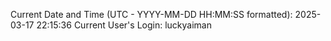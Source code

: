 Current Date and Time (UTC - YYYY-MM-DD HH:MM:SS formatted): 2025-03-17 22:15:36
Current User's Login: luckyaiman
